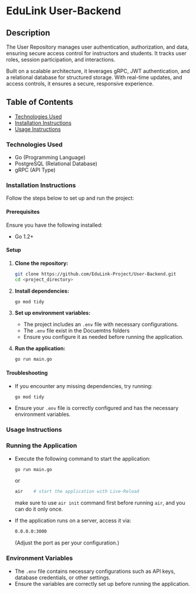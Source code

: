 # EduLink User-Backend

## Description

The User Repository manages user authentication, authorization, and data, ensuring secure access control for instructors and students. It tracks user roles, session participation, and interactions.

Built on a scalable architecture, it leverages gRPC, JWT authentication, and a relational database for structured storage. With real-time updates, and access controls, it ensures a secure, responsive experience.

## Table of Contents

- [Technologies Used](#technologies-used)
- [Installation Instructions](#installation-instructions)
- [Usage Instructions](#usage-instructions)

### Technologies Used

- Go (Programming Language)
- PostgreSQL (Relational Database)
- gRPC (API Type)

### Installation Instructions

Follow the steps below to set up and run the project:

#### Prerequisites

Ensure you have the following installed:

- Go 1.2+

#### Setup

1. **Clone the repository:**

   ```sh
   git clone https://github.com/EduLink-Project/User-Backend.git
   cd <project_directory>
   ```

2. **Install dependencies:**

   ```sh
   go mod tidy
   ```

3. **Set up environment variables:**

   - The project includes an `.env` file with necessary configurations.
   - The `.env` file exist in the Docuemtns folders
   - Ensure you configure it as needed before running the application.

4. **Run the application:**

   ```sh
   go run main.go
   ```

#### Troubleshooting

- If you encounter any missing dependencies, try running:

  ```sh
  go mod tidy
  ```

- Ensure your `.env` file is correctly configured and has the necessary environment variables.

### Usage Instructions

### Running the Application

- Execute the following command to start the application:

  ```sh
  go run main.go
  ```

  or

  ``` sh
  air    # start the application with Live-Reload
  ```

  make sure to use `air init` command first before running `air`, and you can do it only once.

- If the application runs on a server, access it via:

  ``` sh
  0.0.0.0:3000
  ```

  (Adjust the port as per your configuration.)

### Environment Variables

- The `.env` file contains necessary configurations such as API keys, database credentials, or other settings.
- Ensure the variables are correctly set up before running the application.
